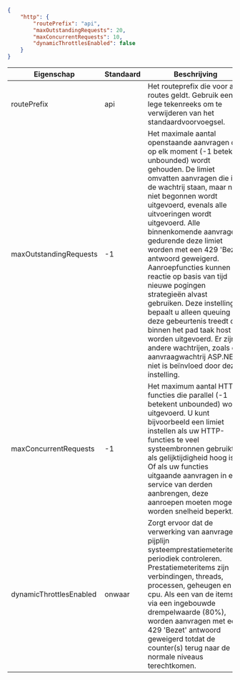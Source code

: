 ```json
{
    "http": {
        "routePrefix": "api",
        "maxOutstandingRequests": 20,
        "maxConcurrentRequests": 10,
        "dynamicThrottlesEnabled": false
    }
}
```

|Eigenschap  |Standaard | Beschrijving |
|---------|---------|---------| 
|routePrefix|api|Het routeprefix die voor alle routes geldt. Gebruik een lege tekenreeks om te verwijderen van het standaardvoorvoegsel. |
|maxOutstandingRequests|-1|Het maximale aantal openstaande aanvragen die op elk moment (-1 betekent unbounded) wordt gehouden. De limiet omvatten aanvragen die in de wachtrij staan, maar nog niet begonnen wordt uitgevoerd, evenals alle uitvoeringen wordt uitgevoerd. Alle binnenkomende aanvragen gedurende deze limiet worden met een 429 'Bezet' antwoord geweigerd. Aanroepfuncties kunnen reactie op basis van tijd nieuwe pogingen strategieën alvast gebruiken. Deze instelling bepaalt u alleen queuing die deze gebeurtenis treedt op binnen het pad taak host worden uitgevoerd. Er zijn andere wachtrijen, zoals de aanvraagwachtrij ASP.NET niet is beïnvloed door deze instelling. |
|maxConcurrentRequests|-1|Het maximum aantal HTTP-functies die parallel (-1 betekent unbounded) wordt uitgevoerd. U kunt bijvoorbeeld een limiet instellen als uw HTTP-functies te veel systeembronnen gebruikt als gelijktijdigheid hoog is. Of als uw functies uitgaande aanvragen in een service van derden aanbrengen, deze aanroepen moeten mogelijk worden snelheid beperkt.|
|dynamicThrottlesEnabled|onwaar|Zorgt ervoor dat de verwerking van aanvragen pijplijn systeemprestatiemeteritems periodiek controleren. Prestatiemeteritems zijn verbindingen, threads, processen, geheugen en cpu. Als een van de items via een ingebouwde drempelwaarde (80%), worden aanvragen met een 429 'Bezet' antwoord geweigerd totdat de counter(s) terug naar de normale niveaus terechtkomen.|
